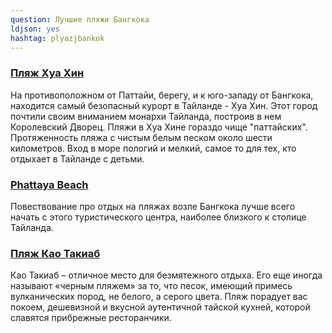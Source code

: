 ```yaml
---
question: Лучшие пляжи Бангкока
ldjson: yes
hashtag: plyazjbankok
---
```


### [Пляж Хуа Хин](https://maps.app.goo.gl/33LeHPbDSkp1MEib9)

На противоположном от Паттайи, берегу, и к юго-западу от Бангкока, находится самый безопасный курорт в Тайланде - Хуа Хин. Этот город почтили своим вниманием монархи Тайланда, построив в нем Королевский Дворец. Пляжи в Хуа Хине гораздо чище "паттайских". Протяженность пляжа с чистым белым песком около шести километров. Вход в море пологий и мелкий, самое то для тех, кто отдыхает в Тайланде с детьми.

### [Phattaya Beach](https://maps.app.goo.gl/XqePmnoumWABT8cD9)

Повествование про отдых на пляжах возле Бангкока лучше всего начать с этого туристического центра, наиболее близкого к столице Тайланда. 

### [Пляж Као Такиаб](https://maps.app.goo.gl/f4Dn7J8eYvKxwS86A)

Као Такиаб – отличное место для безмятежного отдыха. Его еще иногда называют «черным пляжем» за то, что песок, имеющий примесь вулканических пород, не белого, а серого цвета. Пляж порадует вас покоем, дешевизной и вкусной аутентичной тайской кухней, которой славятся прибрежные ресторанчики.
